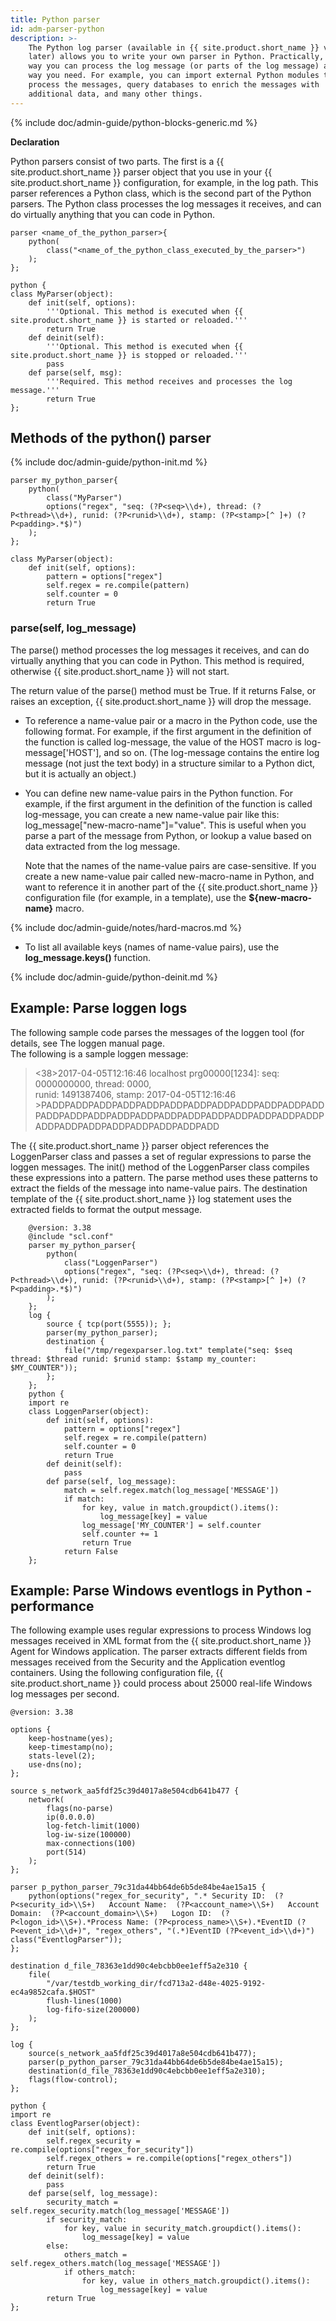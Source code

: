 ```yaml
---
title: Python parser
id: adm-parser-python
description: >-
    The Python log parser (available in {{ site.product.short_name }} version 3.10 and
    later) allows you to write your own parser in Python. Practically, that
    way you can process the log message (or parts of the log message) any
    way you need. For example, you can import external Python modules to
    process the messages, query databases to enrich the messages with
    additional data, and many other things.
---
```


{% include doc/admin-guide/python-blocks-generic.md %}

**Declaration**

Python parsers consist of two parts. The first is a {{ site.product.short_name }} parser
object that you use in your {{ site.product.short_name }} configuration, for example, in
the log path. This parser references a Python class, which is the second
part of the Python parsers. The Python class processes the log messages
it receives, and can do virtually anything that you can code in Python.

```config
parser <name_of_the_python_parser>{
    python(
        class("<name_of_the_python_class_executed_by_the_parser>")
    );
};

python {
class MyParser(object):
    def init(self, options):
        '''Optional. This method is executed when {{ site.product.short_name }} is started or reloaded.'''
        return True
    def deinit(self):
        '''Optional. This method is executed when {{ site.product.short_name }} is stopped or reloaded.'''
        pass
    def parse(self, msg):
        '''Required. This method receives and processes the log message.'''
        return True
};
```

## Methods of the python() parser

{% include doc/admin-guide/python-init.md %}

```config
parser my_python_parser{
    python(
        class("MyParser")
        options("regex", "seq: (?P<seq>\\d+), thread: (?P<thread>\\d+), runid: (?P<runid>\\d+), stamp: (?P<stamp>[^ ]+) (?P<padding>.*$)")
    );
};

class MyParser(object):
    def init(self, options):
        pattern = options["regex"]
        self.regex = re.compile(pattern)
        self.counter = 0
        return True
```

### parse(self, log_message)

The parse() method processes the log messages it receives, and can do
virtually anything that you can code in Python. This method is required,
otherwise {{ site.product.short_name }} will not start.

The return value of the parse() method must be True. If it returns
False, or raises an exception, {{ site.product.short_name }} will drop the message.

- To reference a name-value pair or a macro in the Python code, use
    the following format. For example, if the first argument in the
    definition of the function is called log-message, the value of the
    HOST macro is log-message\[\'HOST\'\], and so on. (The log-message
    contains the entire log message (not just the text body) in a
    structure similar to a Python dict, but it is actually an object.)

- You can define new name-value pairs in the Python function. For
    example, if the first argument in the definition of the function is
    called log-message, you can create a new name-value pair like this:
    log\_message\[\"new-macro-name\"\]=\"value\". This is useful when
    you parse a part of the message from Python, or lookup a value based
    on data extracted from the log message.

    Note that the names of the name-value pairs are case-sensitive. If
    you create a new name-value pair called new-macro-name in Python,
    and want to reference it in another part of the {{ site.product.short_name }}
    configuration file (for example, in a template), use the
    **${new-macro-name}** macro.

{% include doc/admin-guide/notes/hard-macros.md %}

- To list all available keys (names of name-value pairs), use the
    **log\_message.keys()** function.

{% include doc/admin-guide/python-deinit.md %}

## Example: Parse loggen logs

The following sample code parses the messages of the loggen tool (for
details, see The loggen manual page.  
The following is a sample loggen message:

><38>2017-04-05T12:16:46 localhost prg00000[1234]: seq: 0000000000, thread: 0000,  
>runid: 1491387406, stamp: 2017-04-05T12:16:46 >PADDPADDPADDPADDPADDPADDPADDPADDPADDPADDPADDPADDPADDPADDPADDPADDPADDPADDPADDPADDPADDPADDPADDPADDPADDPADDPADDPADDPADDPADDPADDPADD

The {{ site.product.short_name }} parser object references the LoggenParser class and
passes a set of regular expressions to parse the loggen messages. The
init() method of the LoggenParser class compiles these expressions into
a pattern. The parse method uses these patterns to extract the fields of
the message into name-value pairs. The destination template of the
{{ site.product.short_name }} log statement uses the extracted fields to format the
output message.

```config
    @version: 3.38
    @include "scl.conf"
    parser my_python_parser{
        python(
            class("LoggenParser")
            options("regex", "seq: (?P<seq>\\d+), thread: (?P<thread>\\d+), runid: (?P<runid>\\d+), stamp: (?P<stamp>[^ ]+) (?P<padding>.*$)")
        );
    };
    log {
        source { tcp(port(5555)); };
        parser(my_python_parser);
        destination {
            file("/tmp/regexparser.log.txt" template("seq: $seq thread: $thread runid: $runid stamp: $stamp my_counter: $MY_COUNTER"));
        };
    };
    python {
    import re
    class LoggenParser(object):
        def init(self, options):
            pattern = options["regex"]
            self.regex = re.compile(pattern)
            self.counter = 0
            return True
        def deinit(self):
            pass
        def parse(self, log_message):
            match = self.regex.match(log_message['MESSAGE'])
            if match:
                for key, value in match.groupdict().items():
                    log_message[key] = value
                log_message['MY_COUNTER'] = self.counter
                self.counter += 1
                return True
            return False
    };
```

## Example: Parse Windows eventlogs in Python - performance

The following example uses regular expressions to process Windows log
messages received in XML format from the {{ site.product.short_name }} Agent for Windows
application. The parser extracts different fields from messages received
from the Security and the Application eventlog containers. Using the
following configuration file, {{ site.product.short_name }} could process about 25000
real-life Windows log messages per second.

```config
@version: 3.38

options {
    keep-hostname(yes);
    keep-timestamp(no);
    stats-level(2);
    use-dns(no);
};

source s_network_aa5fdf25c39d4017a8e504cdb641b477 {
    network(
        flags(no-parse)
        ip(0.0.0.0)
        log-fetch-limit(1000)
        log-iw-size(100000)
        max-connections(100)
        port(514)
    );
};

parser p_python_parser_79c31da44bb64de6b5de84be4ae15a15 {
    python(options("regex_for_security", ".* Security ID:  (?P<security_id>\\S+)   Account Name:  (?P<account_name>\\S+)   Account Domain:  (?P<account_domain>\\S+)   Logon ID:  (?P<logon_id>\\S+).*Process Name: (?P<process_name>\\S+).*EventID (?P<event_id>\\d+)", "regex_others", "(.*)EventID (?P<event_id>\\d+)")
class("EventlogParser"));
};

destination d_file_78363e1dd90c4ebcbb0ee1eff5a2e310 {
    file(
        "/var/testdb_working_dir/fcd713a2-d48e-4025-9192-ec4a9852cafa.$HOST"
        flush-lines(1000)
        log-fifo-size(200000)
    );
};

log {
    source(s_network_aa5fdf25c39d4017a8e504cdb641b477);
    parser(p_python_parser_79c31da44bb64de6b5de84be4ae15a15);
    destination(d_file_78363e1dd90c4ebcbb0ee1eff5a2e310);
    flags(flow-control);
};

python {
import re
class EventlogParser(object):
    def init(self, options):
        self.regex_security = re.compile(options["regex_for_security"])
        self.regex_others = re.compile(options["regex_others"])
        return True
    def deinit(self):
        pass
    def parse(self, log_message):
        security_match = self.regex_security.match(log_message['MESSAGE'])
        if security_match:
            for key, value in security_match.groupdict().items():
                log_message[key] = value
        else:
            others_match = self.regex_others.match(log_message['MESSAGE'])
            if others_match:
                for key, value in others_match.groupdict().items():
                    log_message[key] = value
        return True
};
```
